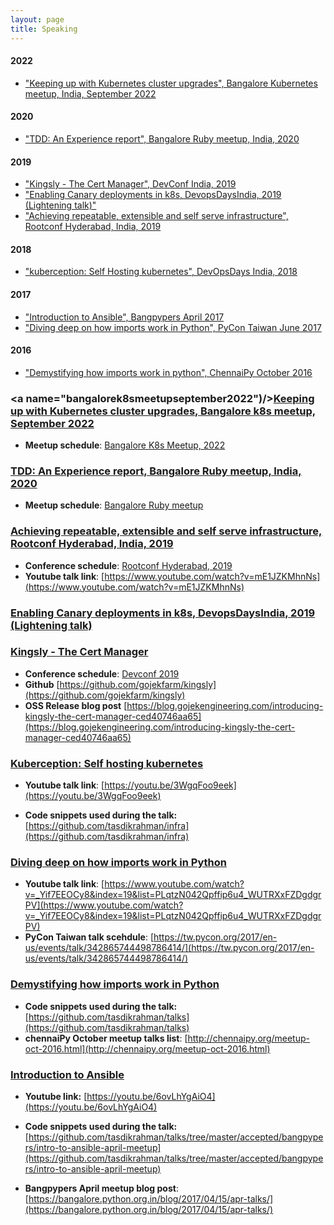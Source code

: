 ```yaml
---
layout: page
title: Speaking
---
```


<link rel="stylesheet" href="https://maxcdn.bootstrapcdn.com/font-awesome/4.5.0/css/font-awesome.min.css">

<!--## <a name="index"/>Index-->


#### 2022

- ["Keeping up with Kubernetes cluster upgrades", Bangalore Kubernetes meetup, India, September 2022](#bangalorek8smeetupseptember2022)

#### 2020

- ["TDD: An Experience report", Bangalore Ruby meetup, India, 2020](#devconfindia2019)

#### 2019

- ["Kingsly - The Cert Manager", DevConf India, 2019](#devconfindia2019)
- ["Enabling Canary deployments in k8s, DevopsDaysIndia, 2019 (Lightening talk)"](#devopsdaysindia2019)
- ["Achieving repeatable, extensible and self serve infrastructure", Rootconf Hyderabad, India, 2019](#rootconfhyderabadindia2019)

#### 2018

- ["kuberception: Self Hosting kubernetes", DevOpsDays India, 2018](#devopsdaysindia-2018)

#### 2017

- ["Introduction to Ansible", Bangpypers April 2017](#introduction-to-ansible-bangpypers-april)
- ["Diving deep on how imports work in Python", PyCon Taiwan June 2017](#pycontaiwan-deep-dive-imports)

#### 2016

- ["Demystifying how imports work in python", ChennaiPy October 2016](#how-imports-word-chennaipy)

### <a name="bangalorek8smeetupseptember2022")/>[Keeping up with Kubernetes cluster upgrades, Bangalore k8s meetup, September 2022](https://www.meetup.com/kubernetes-openshift-india-meetup/events/288277755/)

- **Meetup schedule**: [Bangalore K8s Meetup, 2022](https://www.meetup.com/kubernetes-openshift-india-meetup/events/288277755/)

<script async class="speakerdeck-embed" data-id="5c166502e7e0418dad72eb6c65849ca0" data-ratio="1.77725118483412" src="//speakerdeck.com/assets/embed.js"></script>


### <a name="devconfindia2019"/>[TDD: An Experience report, Bangalore Ruby meetup, India, 2020](https://hasgeek.com/rootconf/2019-hyderabad/proposals/achieving-repeatable-extensible-and-self-serve-inf-UdSWH47A4gLHpjJbvcnu9M)

- **Meetup schedule**: [Bangalore Ruby meetup](https://www.airmeet.com/e/d3021470-2e12-11eb-9d2e-9bc52c66b921)

<script async class="speakerdeck-embed" data-id="555c8060a79d40bfbf5f20aec35771ae" data-ratio="1.77777777777778" src="//speakerdeck.com/assets/embed.js"></script>

### <a name="#rootconfhyderabadindia2019"/>[Achieving repeatable, extensible and self serve infrastructure, Rootconf Hyderabad, India, 2019](https://hasgeek.com/rootconf/2019-hyderabad/proposals/achieving-repeatable-extensible-and-self-serve-inf-UdSWH47A4gLHpjJbvcnu9M)

- **Conference schedule**: [Rootconf Hyderabad, 2019](https://hasgeek.com/rootconf/2019-hyderabad/proposals/achieving-repeatable-extensible-and-self-serve-inf-UdSWH47A4gLHpjJbvcnu9M)
- **Youtube talk link**: [https://www.youtube.com/watch?v=mE1JZKMhnNs](https://www.youtube.com/watch?v=mE1JZKMhnNs)

<script async class="speakerdeck-embed" data-id="907c7c72cdf74e249ae0babd95856bbd" data-ratio="1.77777777777778" src="//speakerdeck.com/assets/embed.js"></script>

### <a name="#devopsdaysindia2019"/>[Enabling Canary deployments in k8s, DevopsDaysIndia, 2019 (Lightening talk)](https://speakerdeck.com/tasdikrahman/ways-of-enabling-canary-deployments-in-kubernetes)

<script async class="speakerdeck-embed" data-id="0b063af43dd54ea794077749a347b58e" data-ratio="1.77777777777778" src="//speakerdeck.com/assets/embed.js"></script>

### <a name="#devconfindia2019"/>[Kingsly - The Cert Manager](https://devconfin19.sched.com/event/RVQW/kingsly-the-cert-manager)

<script async class="speakerdeck-embed" data-id="3e0b36f62907438094dde34369646e50" data-ratio="1.77777777777778" src="//speakerdeck.com/assets/embed.js"></script>

- **Conference schedule**: [Devconf 2019](https://devconfin19.sched.com/event/RVQW/kingsly-the-cert-manager)
- **Github** [https://github.com/gojekfarm/kingsly](https://github.com/gojekfarm/kingsly)
- **OSS Release blog post** [https://blog.gojekengineering.com/introducing-kingsly-the-cert-manager-ced40746aa65](https://blog.gojekengineering.com/introducing-kingsly-the-cert-manager-ced40746aa65)

### <a name="#devopsdaysindia-2018"/>[Kuberception: Self hosting kubernetes](https://speakerdeck.com/tasdikrahman/kuberception-self-hosting-kubernetes)

<script async class="speakerdeck-embed" data-id="40484a078640415a872c2857fd7aaf89" data-ratio="1.77777777777778" src="//speakerdeck.com/assets/embed.js"></script>

- **Youtube talk link**: [https://youtu.be/3WgqFoo9eek](https://youtu.be/3WgqFoo9eek)

- **Code snippets used during the talk:** [https://github.com/tasdikrahman/infra](https://github.com/tasdikrahman/infra)

### <a name="#pycontaiwan-deep-dive-imports"/>[Diving deep on how imports work in Python](https://speakerdeck.com/tasdikrahman/diving-deep-on-how-imports-work-in-python)

<script async class="speakerdeck-embed" data-id="cf622908ec8641ef88ab5c775592812a" data-ratio="1.33333333333333" src="//speakerdeck.com/assets/embed.js"></script>

- **Youtube talk link**: [https://www.youtube.com/watch?v=_Yif7EEOCy8&index=19&list=PLqtzN042Qpffip6u4_WUTRXxFZDgdgrPV](https://www.youtube.com/watch?v=_Yif7EEOCy8&index=19&list=PLqtzN042Qpffip6u4_WUTRXxFZDgdgrPV)
- **PyCon Taiwan talk scehdule**: [https://tw.pycon.org/2017/en-us/events/talk/342865744498786414/](https://tw.pycon.org/2017/en-us/events/talk/342865744498786414/)

### <a name="how-imports-word-chennaipy"/>[Demystifying how imports work in Python](http://http://speakerdeck.com/tasdikrahman/demystifying-how-imports-work-in-python/)

<script async class="speakerdeck-embed" data-id="df1b0dd2c89b44678015f3565c876881" data-ratio="1.33333333333333" src="//speakerdeck.com/assets/embed.js"></script>


- **Code snippets used during the talk:** [https://github.com/tasdikrahman/talks](https://github.com/tasdikrahman/talks)
- **chennaiPy October meetup talks list**: [http://chennaipy.org/meetup-oct-2016.html](http://chennaipy.org/meetup-oct-2016.html)

### <a name="introduction-to-ansible-bangpypers-april"/>[Introduction to Ansible](https://speakerdeck.com/tasdikrahman/introduction-to-ansible)

<script async class="speakerdeck-embed" data-id="dacfbe2fca344ffda3b93a5abcd155c7" data-ratio="1.33159947984395" src="//speakerdeck.com/assets/embed.js"></script>

- **Youtube link:** [https://youtu.be/6ovLhYgAiO4](https://youtu.be/6ovLhYgAiO4)

- **Code snippets used during the talk:** [https://github.com/tasdikrahman/talks/tree/master/accepted/bangpypers/intro-to-ansible-april-meetup](https://github.com/tasdikrahman/talks/tree/master/accepted/bangpypers/intro-to-ansible-april-meetup)

- **Bangpypers April meetup blog post**: [https://bangalore.python.org.in/blog/2017/04/15/apr-talks/](https://bangalore.python.org.in/blog/2017/04/15/apr-talks/)
